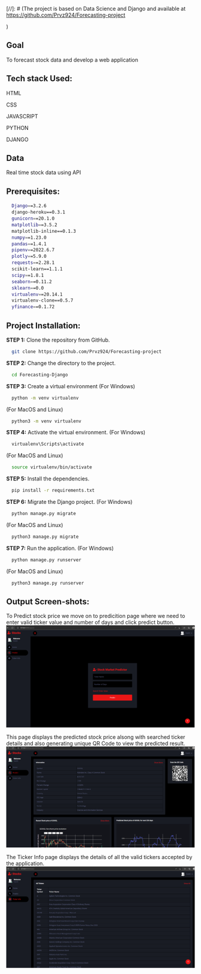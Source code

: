 [//]: # (The project is based on Data Science and Django and available at https://github.com/Prvz924/Forecasting-project
  
)


## Goal
<p> 
  To forecast stock data and develop a web application
</p>


  
## Tech stack Used:

<p>HTML</p>
<p>CSS</p>
<p>JAVASCRIPT</p>
<p>PYTHON</p>
<p>DJANGO</p>

## Data
<p> 
  Real time stock data using API
</p>



## Prerequisites:
```bash
  Django==3.2.6
  django-heroku==0.3.1
  gunicorn==20.1.0
  matplotlib==3.5.2
  matplotlib-inline==0.1.3
  numpy==1.23.0
  pandas==1.4.1
  pipenv==2022.6.7
  plotly==5.9.0
  requests==2.28.1
  scikit-learn==1.1.1
  scipy==1.8.1
  seaborn==0.11.2
  sklearn==0.0
  virtualenv==20.14.1
  virtualenv-clone==0.5.7
  yfinance==0.1.72
```

## Project Installation:
**STEP 1:** Clone the repository from GitHub.
```bash 
  git clone https://github.com/Prvz924/Forecasting-project
```

**STEP 2:** Change the directory to the project.
```bash
  cd Forecasting-Django
```

**STEP 3:** Create a virtual environment
(For Windows)
```bash
  python -m venv virtualenv
```
(For MacOS and Linux)
```bash
  python3 -m venv virtualenv
```

**STEP 4:** Activate the virtual environment.
(For Windows)
```bash
  virtualenv\Scripts\activate
```
(For MacOS and Linux)
```bash
  source virtualenv/bin/activate
```

**STEP 5:** Install the dependencies.
```bash
  pip install -r requirements.txt
```

**STEP 6:** Migrate the Django project.
(For Windows)
```bash
  python manage.py migrate
```
(For MacOS and Linux)
```bash
  python3 manage.py migrate
```

**STEP 7:** Run the application.
(For Windows)
```bash
  python manage.py runserver
```
(For MacOS and Linux)
```bash
  python3 manage.py runserver
```


## Output Screen-shots:


To Predict stock price we move on to predicition page where we need to enter valid ticker value and number of days and click predict button.
![image](/img2.png)

This page displays the predicted stock price alsong with searched ticker details and also generating unique QR Code to view the predicted result.
![image](/img3.png)


The Ticker Info page displays the details of all the valid tickers accepted by the application.
![image](/img5.png)






